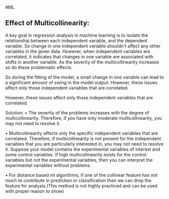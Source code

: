 #ML 

## Effect of Multicollinearity:

A key goal in regression analysis in machine learning is to isolate the relationship between each independent variable,
and the dependent variable. So change in one independent variable shouldn't affect any other variables in the given
data. 
However, when independent variables are correlated, it indicates that changes in one variable are associated with shifts 
in another variable. As the severity of the multicollinearity increases so do these problematic effects.

So during the fitting of the model, a small change in one variable can lead to a significant amount of swing in the
model output. However, these issues affect only those independent variables that are correlated.

However, these issues affect only those independent variables that are correlated. 

Solution:
•	The severity of the problems increases with the degree of multicollinearity. Therefore, if you have only moderate 
     multicollinearity, you may not need to resolve it.

•	Multicollinearity affects only the specific independent variables that are correlated. Therefore, if 
     multicollinearity is not present for the independent variables that you are particularly interested in, you may not 
     need to resolve it. Suppose your model contains the experimental variables of interest and some control variables.
     If high multicollinearity exists for the control variables but not the experimental variables, then you can 
     interpret the experimental variables without problems.

•	For distance based ml algorithms, if one of the collinear feature has not much to contribute in prediction or 
     classification then we can drop the feature for analysis.(This method is not highly practiced and can be used with proper reason to show)